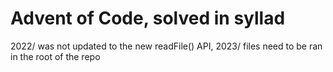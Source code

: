 # Advent of Code, solved in syllad

2022/ was not updated to the new readFile() API, 2023/ files need to be ran in the root of the repo